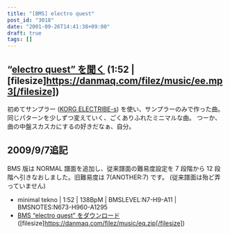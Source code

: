 ```yaml
---
title: "[BMS] electro quest"
post_id: "3018"
date: "2001-09-26T14:41:38+09:00"
draft: true
tags: []
---
```



## “[electro quest” を聞く](/filez/music/ee.mp3) (1:52 | [filesize]https://danmaq.com/filez/music/ee.mp3[/filesize])


初めてサンプラー ([KORG ELECTRIBE-s](/electribe-s)) を使い、サンプラーのみで作った曲。同じパターンを少しずつ変えていく、ごくありふれたミニマルな曲。 つーか、曲の中盤スカスカにするの好きだなぁ、自分。  

## 2009/9/7追記
BMS 版は NORMAL 譜面を追加し、従来譜面の難易度設定を 7 段階から 12 段階へ引きなおしました。旧難易度は 7(ANOTHER:7) です。 (従来譜面は殆ど弄っていません)

  * minimal tekno | 1:52 | 138BpM | BMSLEVEL:N7-H9-A11 | BMSNOTES:N673-H960-A1295
  * [BMS “electro quest” をダウンロード](/filez/music/eq.zip) ([filesize]https://danmaq.com/filez/music/eq.zip[/filesize])
